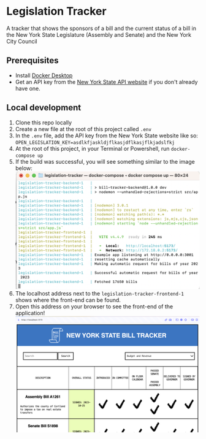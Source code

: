 # Legislation Tracker

A tracker that shows the sponsors of a bill and the current status of a bill in the New York State Legislature (Assembly and Senate) and the New York City Council

## Prerequisites

- Install [Docker Desktop](https://www.docker.com/products/docker-desktop/)
- Get an API key from the [New York State API website](https://legislation.nysenate.gov/) if you don't already have one. 

## Local development

1. Clone this repo locally
1. Create a new file at the root of this project called `.env`
1. In the `.env` file, add the API key from the New York State website like so: `OPEN_LEGISLATION_KEY=asdlkfjaskldjflkasjdflkasjflkjadslfkj`
1. At the root of this project, in your Terminal or Powershell, run `docker-compose up`
1. If the build was successful, you will see something similar to the image below:
![build-image](./misc/build.png)
1. The localhost address next to the `legislation-tracker-frontend-1` shows where the front-end can be found.
1. Open this address on your browser to see the front-end of the application!
![image-of-app](./misc/app.png)
